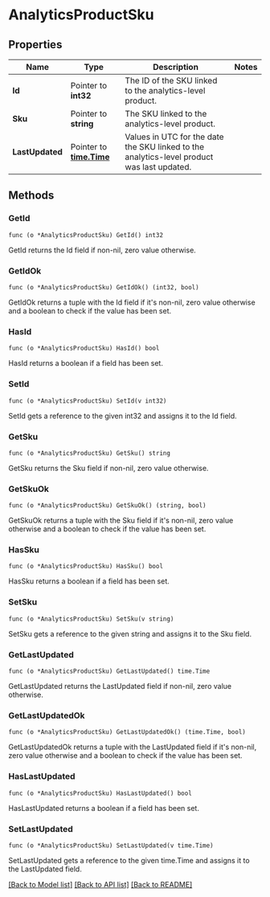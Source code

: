 # AnalyticsProductSku

## Properties

Name | Type | Description | Notes
------------ | ------------- | ------------- | -------------
**Id** | Pointer to **int32** | The ID of the SKU linked to the analytics-level product. | 
**Sku** | Pointer to **string** | The SKU linked to the analytics-level product. | 
**LastUpdated** | Pointer to [**time.Time**](time.Time.md) | Values in UTC for the date the SKU linked to the analytics-level product was last updated. | 

## Methods

### GetId

`func (o *AnalyticsProductSku) GetId() int32`

GetId returns the Id field if non-nil, zero value otherwise.

### GetIdOk

`func (o *AnalyticsProductSku) GetIdOk() (int32, bool)`

GetIdOk returns a tuple with the Id field if it's non-nil, zero value otherwise
and a boolean to check if the value has been set.

### HasId

`func (o *AnalyticsProductSku) HasId() bool`

HasId returns a boolean if a field has been set.

### SetId

`func (o *AnalyticsProductSku) SetId(v int32)`

SetId gets a reference to the given int32 and assigns it to the Id field.

### GetSku

`func (o *AnalyticsProductSku) GetSku() string`

GetSku returns the Sku field if non-nil, zero value otherwise.

### GetSkuOk

`func (o *AnalyticsProductSku) GetSkuOk() (string, bool)`

GetSkuOk returns a tuple with the Sku field if it's non-nil, zero value otherwise
and a boolean to check if the value has been set.

### HasSku

`func (o *AnalyticsProductSku) HasSku() bool`

HasSku returns a boolean if a field has been set.

### SetSku

`func (o *AnalyticsProductSku) SetSku(v string)`

SetSku gets a reference to the given string and assigns it to the Sku field.

### GetLastUpdated

`func (o *AnalyticsProductSku) GetLastUpdated() time.Time`

GetLastUpdated returns the LastUpdated field if non-nil, zero value otherwise.

### GetLastUpdatedOk

`func (o *AnalyticsProductSku) GetLastUpdatedOk() (time.Time, bool)`

GetLastUpdatedOk returns a tuple with the LastUpdated field if it's non-nil, zero value otherwise
and a boolean to check if the value has been set.

### HasLastUpdated

`func (o *AnalyticsProductSku) HasLastUpdated() bool`

HasLastUpdated returns a boolean if a field has been set.

### SetLastUpdated

`func (o *AnalyticsProductSku) SetLastUpdated(v time.Time)`

SetLastUpdated gets a reference to the given time.Time and assigns it to the LastUpdated field.


[[Back to Model list]](../README.md#documentation-for-models) [[Back to API list]](../README.md#documentation-for-api-endpoints) [[Back to README]](../README.md)


